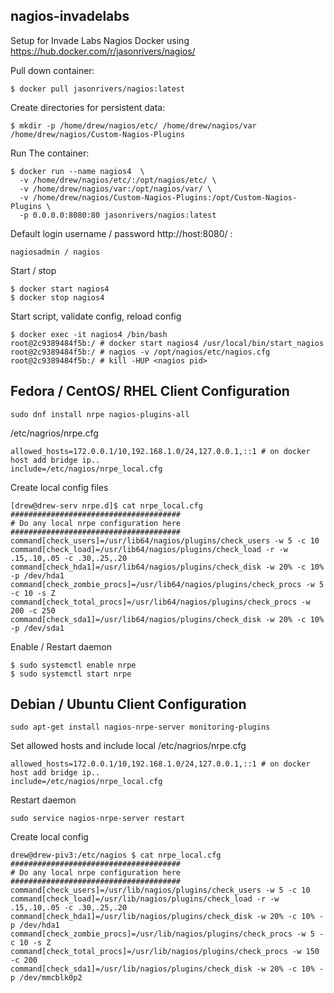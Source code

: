 nagios-invadelabs
-----------------
Setup for Invade Labs Nagios Docker using https://hub.docker.com/r/jasonrivers/nagios/

Pull down container:
```
$ docker pull jasonrivers/nagios:latest
```

Create directories for persistent data:
```
$ mkdir -p /home/drew/nagios/etc/ /home/drew/nagios/var /home/drew/nagios/Custom-Nagios-Plugins
```

Run The container:
```
$ docker run --name nagios4  \
  -v /home/drew/nagios/etc/:/opt/nagios/etc/ \
  -v /home/drew/nagios/var:/opt/nagios/var/ \
  -v /home/drew/nagios/Custom-Nagios-Plugins:/opt/Custom-Nagios-Plugins \
  -p 0.0.0.0:8080:80 jasonrivers/nagios:latest
```

Default login username / password http://host:8080/ :
```
nagiosadmin / nagios
```

Start / stop
```
$ docker start nagios4
$ docker stop nagios4
```

Start script, validate config, reload config
```
$ docker exec -it nagios4 /bin/bash
root@2c9389484f5b:/ # docker start nagios4 /usr/local/bin/start_nagios
root@2c9389484f5b:/ # nagios -v /opt/nagios/etc/nagios.cfg
root@2c9389484f5b:/ # kill -HUP <nagios pid>
```

## Fedora / CentOS/ RHEL Client Configuration
```
sudo dnf install nrpe nagios-plugins-all
```

/etc/nagrios/nrpe.cfg
```
allowed_hosts=172.0.0.1/10,192.168.1.0/24,127.0.0.1,::1 # on docker host add bridge ip..
include=/etc/nagios/nrpe_local.cfg
```

Create local config files
```
[drew@drew-serv nrpe.d]$ cat nrpe_local.cfg
######################################
# Do any local nrpe configuration here
######################################
command[check_users]=/usr/lib64/nagios/plugins/check_users -w 5 -c 10
command[check_load]=/usr/lib64/nagios/plugins/check_load -r -w .15,.10,.05 -c .30,.25,.20
command[check_hda1]=/usr/lib64/nagios/plugins/check_disk -w 20% -c 10% -p /dev/hda1
command[check_zombie_procs]=/usr/lib64/nagios/plugins/check_procs -w 5 -c 10 -s Z
command[check_total_procs]=/usr/lib64/nagios/plugins/check_procs -w 200 -c 250
command[check_sda1]=/usr/lib64/nagios/plugins/check_disk -w 20% -c 10% -p /dev/sda1
```

Enable / Restart daemon
```
$ sudo systemctl enable nrpe
$ sudo systemctl start nrpe
```

##  Debian / Ubuntu Client Configuration
```
sudo apt-get install nagios-nrpe-server monitoring-plugins
```
Set allowed hosts and include local /etc/nagrios/nrpe.cfg
```
allowed_hosts=172.0.0.1/10,192.168.1.0/24,127.0.0.1,::1 # on docker host add bridge ip..
include=/etc/nagios/nrpe_local.cfg
```

Restart daemon
```
sudo service nagios-nrpe-server restart
```

Create local config
```
drew@drew-piv3:/etc/nagios $ cat nrpe_local.cfg
######################################
# Do any local nrpe configuration here
######################################
command[check_users]=/usr/lib/nagios/plugins/check_users -w 5 -c 10
command[check_load]=/usr/lib/nagios/plugins/check_load -r -w .15,.10,.05 -c .30,.25,.20
command[check_hda1]=/usr/lib/nagios/plugins/check_disk -w 20% -c 10% -p /dev/hda1
command[check_zombie_procs]=/usr/lib/nagios/plugins/check_procs -w 5 -c 10 -s Z
command[check_total_procs]=/usr/lib/nagios/plugins/check_procs -w 150 -c 200
command[check_sda1]=/usr/lib/nagios/plugins/check_disk -w 20% -c 10% -p /dev/mmcblk0p2
```
